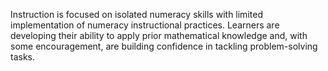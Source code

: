 Instruction is focused on isolated numeracy skills with limited implementation of numeracy instructional practices. Learners are developing their ability to apply prior mathematical knowledge and, with some encouragement, are building confidence in tackling problem-solving tasks.
